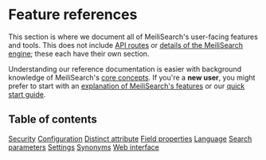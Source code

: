 # Feature references

This section is where we document all of MeiliSearch's user-facing features and tools. This does not include [API routes](/reference/api) or [details of the MeiliSearch engine](/learn/advanced); these each have their own section.

Understanding our reference documentation is easier with background knowledge of MeiliSearch's [core concepts](/learn/core_concepts). If you're a **new user**, you might prefer to start with an [explanation of MeiliSearch's features](/learn/what_is_meilisearch/features.md) or our [quick start guide](/learn/getting_started/quick_start.md).

## Table of contents

[Security](/reference/features/security.md)
[Configuration](/reference/features/configuration.md)
[Distinct attribute](/reference/features/distinct.md)
[Field properties](/reference/features/field_properties.md)
[Language](/reference/features/language.md)
[Search parameters](/reference/features/search_parameters.md)
[Settings](/reference/features/settings.md)
[Synonyms](/reference/features/synonyms.md)
[Web interface](/reference/features/web_interface.md)
